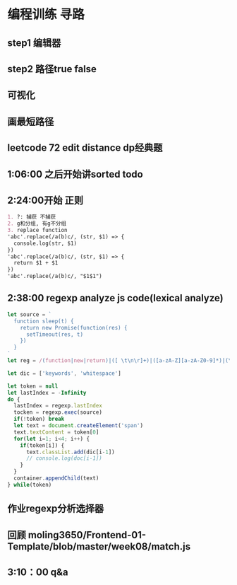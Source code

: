 # 编程训练 寻路
## step1 编辑器
## step2 路径true false
## 可视化
## 画最短路径
## leetcode 72 edit distance dp经典题
## 1:06:00 之后开始讲sorted todo
## 2:24:00开始 正则
```md
1. ?: 捕获 不捕获
2. g和分组, 有g不分组
3. replace function
'abc'.replace(/a(b)c/, (str, $1) => {
  console.log(str, $1)
})
'abc'.replace(/a(b)c/, (str, $1) => {
  return $1 + $1
})
'abc'.replace(/a(b)c/, "$1$1")

```
## 2:38:00 regexp analyze js code(lexical analyze)
```js
let source = `
  function sleep(t) {
    return new Promise(function(res) {
      setTimeout(res, t)
    })
  }
`
let reg = /(function|new|return)|([ \t\n\r]+)|([a-zA-Z][a-zA-Z0-9]*)|(\(\)\{\}\,\;)/g

let dic = ['keywords', 'whitespace']

let token = null
let lastIndex = -Infinity
do {
  lastIndex = regexp.lastIndex
  tocken = regexp.exec(source)
  if(!token) break
  let text = document.createElement('span')
  text.textContent = token[0]
  for(let i=1; i<4; i++) {
    if(token[i]) {
      text.classList.add(dic[i-1])
      // console.log(doc[i-1])
    }
  }
  container.appendChild(text)
} while(token)

```
## 作业regexp分析选择器
## 回顾 moling3650/Frontend-01-Template/blob/master/week08/match.js
## 3:10：00 q&a

